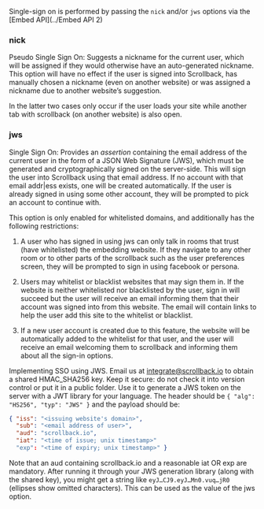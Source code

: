 Single-sign on is performed by passing the `nick` and/or `jws` options via the [Embed API](../Embed API 2)

### nick ###

Pseudo Single Sign On: Suggests a nickname for the current user, which will be assigned if they would otherwise have an auto-generated nickname. This option will have no effect if the user is signed into Scrollback, has manually chosen a nickname (even on another website) or was assigned a nickname due to another website’s suggestion.

In the latter two cases only occur if the user loads your site while another tab with scrollback (on another website) is also open.

### jws ###

Single Sign On: Provides an *assertion* containing the email address of the current user in the form of a JSON Web Signature (JWS), which must be generated and cryptographically signed on the server-side. This will sign the user into Scrollback using that email address. If no account with that email addr|ess exists, one will be created automatically. If the user is already signed in using some other account, they will be prompted to pick an account to continue with.

This option is only enabled for whitelisted domains, and additionally has the following restrictions:

1. A user who has signed in using jws can only talk in rooms that trust (have whitelisted) the embedding website. If they navigate to any other room or to other parts of the scrollback such as the user preferences screen, they will be prompted to sign in using facebook or persona.

2. Users may whitelist or blacklist websites that may sign them in. If the website is neither whitelisted nor blacklisted by the user, sign in will succeed but the user will receive an email informing them that their account was signed into from this website. The email will contain links to help the user add this site to the whitelist or blacklist.

3. If a new user account is created due to this feature, the website will be automatically added to the whitelist for that user, and the user will receive an email welcoming them to scrollback and informing them about all the sign-in options.

Implementing SSO using JWS. Email us at integrate@scrollback.io to obtain a shared HMAC_SHA256 key. Keep it secure: do not check it into version control or put it in a public folder. Use it to generate a JWS token on the server with a JWT library for your language. The header should be `{ "alg": "HS256", "typ": "JWS" }` and the payload should be:

```json
{ "iss": "<issuing website's domain>",
  "sub": "<email address of user>",
  "aud": "scrollback.io",
  "iat": "<time of issue; unix timestamp>"
  "exp": "<time of expiry; unix timestamp>" }
```
Note that an aud containing scrollback.io and a reasonable iat OR exp are mandatory. After running it through your JWS generation library (along with the shared key), you might get a string like `eyJ…CJ9.eyJ…Mn0.vuq…jR0` (ellipses show omitted characters). This can be used as the value of the jws option.